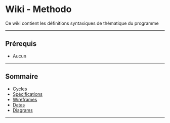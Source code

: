 # Wiki - Methodo

Ce wiki contient les définitions syntaxiques de thématique du programme
___

## Prérequis

* Aucun

___

## Sommaire

* [Cycles](https://github.com/seeren-training/Methodo/wiki/01)
* [Spécifications](https://github.com/seeren-training/Methodo/wiki/02)
* [Wireframes](https://github.com/seeren-training/Methodo/wiki/03)
* [Datas](https://github.com/seeren-training/Methodo/wiki/05)
* [Diagrams](https://github.com/seeren-training/Methodo/wiki/06)

___
